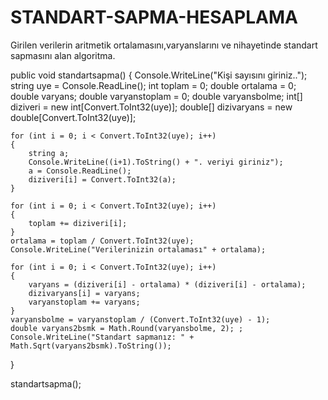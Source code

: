 # STANDART-SAPMA-HESAPLAMA
Girilen verilerin aritmetik ortalamasını,varyanslarını ve nihayetinde standart sapmasını alan algoritma.



public void standartsapma()
{
    Console.WriteLine("Kişi sayısını giriniz..");
    string uye = Console.ReadLine();
    int toplam = 0;
    double ortalama = 0;
    double varyans;
    double varyanstoplam = 0;
    double varyansbolme;
    int[] diziveri = new int[Convert.ToInt32(uye)];
    double[] dizivaryans = new double[Convert.ToInt32(uye)];

    for (int i = 0; i < Convert.ToInt32(uye); i++)
    {
        string a;
        Console.WriteLine((i+1).ToString() + ". veriyi giriniz");
        a = Console.ReadLine();
        diziveri[i] = Convert.ToInt32(a);   
    }

    for (int i = 0; i < Convert.ToInt32(uye); i++)
    {
        toplam += diziveri[i];
    }
    ortalama = toplam / Convert.ToInt32(uye);
    Console.WriteLine("Verilerinizin ortalaması" + ortalama);

    for (int i = 0; i < Convert.ToInt32(uye); i++)
    {
        varyans = (diziveri[i] - ortalama) * (diziveri[i] - ortalama);
        dizivaryans[i] = varyans;
        varyanstoplam += varyans;
    }
    varyansbolme = varyanstoplam / (Convert.ToInt32(uye) - 1);
    double varyans2bsmk = Math.Round(varyansbolme, 2); ;
    Console.WriteLine("Standart sapmanız: " + Math.Sqrt(varyans2bsmk).ToString());
}

standartsapma();


